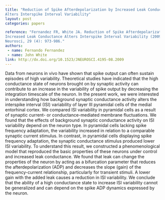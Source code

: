 ```yaml
---
title: "Reduction of Spike Afterdepolarization by Increased Leak Conductance
Alters Interspike Interval Variability"
layout: post
categories: papers

reference: "Fernandez FR, White JA. Reduction of Spike Afterdepolarization by
Increased Leak Conductance Alters Interspike Interval Variability (2009) J
Neurosci, 29 (4): 973-986."
authors: 
 - name: Fernando Fernandez
 - name: John White
link: http://dx.doi.org/10.1523/JNEUROSCI.4195-08.2009
---
```


Data from neurons in vivo have shown that spike output can often sustain
episodes of high variability. Theoretical studies have indicated that the high
conductance state of neurons brought on by synaptic activity can contribute to
an increase in the variability of spike output by decreasing the integration
timescale of the neuron. In the present work, we were interested in
understanding how background synaptic conductance activity alters the
interspike interval (ISI) variability of layer III pyramidal cells of the
medial entorhinal cortex. We compared ISI variability in pyramidal cells as a
result of synaptic current- or conductance-mediated membrane fluctuations. We
found that the effects of background synaptic conductance activity on ISI
variability depend on the neuron type. In pyramidal cells lacking spike
frequency adaptation, the variability increased in relation to a comparable
synaptic current stimulus. In contrast, in pyramidal cells displaying spike
frequency adaptation, the synaptic conductance stimulus produced lower ISI
variability. To understand this result, we constructed a phenomenological model
that reproduced the basic properties of these neurons under control and
increased leak conductance. We found that leak can change the properties of the
neuron by acting as a bifurcation parameter that reduces the
afterdepolarization (ADP) and decreases the slope (gain) of the
frequency-current relationship, particularly for transient stimuli. A lower
gain with the added leak causes a reduction in ISI variability. We conclude
that the ability of a high conductance state to increase ISI variability cannot
be generalized and can depend on the spike ADP dynamics expressed by the
neuron.
